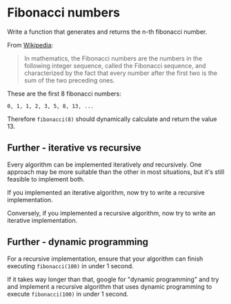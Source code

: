# Fibonacci numbers

Write a function that generates and returns the n-th fibonacci number.

From [Wikipedia](https://en.wikipedia.org/wiki/Fibonacci_number):

> In mathematics, the Fibonacci numbers are the numbers in the following integer sequence, called the Fibonacci sequence, and characterized by the fact that every number after the first two is the sum of the two preceding ones.

These are the first 8 fibonacci numbers:

```
0, 1, 1, 2, 3, 5, 8, 13, ...
```

Therefore `fibonacci(8)` should dynamically calculate and return the value 13.

## Further - iterative vs recursive

Every algorithm can be implemented iteratively _and_ recursively. One approach may be more suitable than the other in most situations, but it's still feasible to implement both.

If you implemented an iterative algorithm, now try to write a recursive implementation.

Conversely, if you implemented a recursive algorithm, now try to write an iterative implementation.

## Further - dynamic programming

For a recursive implementation, ensure that your algorithm can finish executing `fibonacci(100)` in under 1 second. 

If it takes way longer than that, google for "dynamic programming" and try and implement a recursive algorithm that uses dynamic programming to execute `fibonacci(100)` in under 1 second.